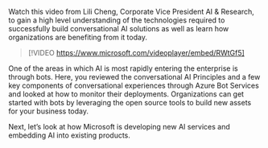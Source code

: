 Watch this video from Lili Cheng, Corporate Vice President AI & Research, to gain a high level understanding of the technologies required to successfully build conversational AI solutions as well as learn how organizations are benefiting from it today.

> [!VIDEO https://www.microsoft.com/videoplayer/embed/RWtGf5]

One of the areas in which AI is most rapidly entering the enterprise is through bots. Here, you reviewed the conversational AI Principles and a few key components of conversational experiences through Azure Bot Services and looked at how to monitor their deployments. Organizations can get started with bots by leveraging the open source tools to build new assets for your business today.

Next, let’s look at how Microsoft is developing new AI services and embedding AI into existing products.